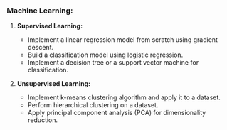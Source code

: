 ### Machine Learning:

1. **Supervised Learning:**
   - Implement a linear regression model from scratch using gradient descent.
   - Build a classification model using logistic regression.
   - Implement a decision tree or a support vector machine for classification.

2. **Unsupervised Learning:**
   - Implement k-means clustering algorithm and apply it to a dataset.
   - Perform hierarchical clustering on a dataset.
   - Apply principal component analysis (PCA) for dimensionality reduction.
